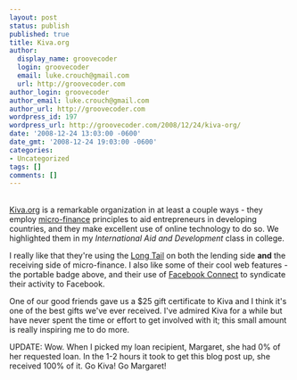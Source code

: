 ```yaml
---
layout: post
status: publish
published: true
title: Kiva.org
author:
  display_name: groovecoder
  login: groovecoder
  email: luke.crouch@gmail.com
  url: http://groovecoder.com
author_login: groovecoder
author_email: luke.crouch@gmail.com
author_url: http://groovecoder.com
wordpress_id: 197
wordpress_url: http://groovecoder.com/2008/12/24/kiva-org/
date: '2008-12-24 13:03:00 -0600'
date_gmt: '2008-12-24 19:03:00 -0600'
categories:
- Uncategorized
tags: []
comments: []
---
```

<p><script type="text/javascript" src="http://www.kiva.org/banners/bannerBlock.php?busId=81277" language="javascript"></script><br /><a href="http://www.kiva.org/about">Kiva.org</a> is a remarkable organization in at least a couple ways - they employ <a href="http://en.wikipedia.org/wiki/Micro-finance">micro-finance</a> principles to aid entrepreneurs in developing countries, and they make excellent use of online technology to do so. We highlighted them in my <span style="font-style:italic;">International Aid and Development</span> class in college.</p>
<p>I really like that they're using the <a href="http://longtail.com/">Long Tail</a> on both the lending side <span style="font-weight:bold;">and</span> the receiving side of micro-finance. I also like some of their cool web features - the portable badge above, and their use of <a href="http://developers.facebook.com/connect.php">Facebook Connect</a> to syndicate their activity to Facebook.</p>
<p>One of our good friends gave us a $25 gift certificate to Kiva and I think it's one of the best gifts we've ever received. I've admired Kiva for a while but have never spent the time or effort to get involved with it; this small amount is really inspiring me to do more.</p>
<p>UPDATE: Wow. When I picked my loan recipient, Margaret, she had 0% of her requested loan. In the 1-2 hours it took to get this blog post up, she received 100% of it. Go Kiva! Go Margaret!</p>
